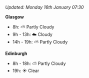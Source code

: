 *Updated: Monday 16th January 07:30*

**Glasgow**

* 8h: :partly_sunny: Partly Cloudy
* 9h - 13h: :cloud: Cloudy
* 14h - 19h: :partly_sunny: Partly Cloudy

**Edinburgh**

* 8h - 18h: :partly_sunny: Partly Cloudy
* 19h: :sunny: Clear

